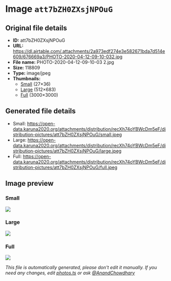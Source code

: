 # Image `att7bZH0ZXsjNPOuG`

## Original file details

- **ID:** att7bZH0ZXsjNPOuG
- **URL:** https://dl.airtable.com/.attachments/2a973edf274e3e582671bda7d514e609/676669a3/PHOTO-2020-04-12-09-10-032.jpg
- **File name:** PHOTO-2020-04-12-09-10-03 2.jpg
- **Size:** 118809
- **Type:** image/jpeg
- **Thumbnails:**
  - [Small](https://dl.airtable.com/.attachmentThumbnails/f03dc03df7666235beda763aa3646148/08a696c6) (27×36)
  - [Large](https://dl.airtable.com/.attachmentThumbnails/6299257ddd366651bc052d6aba2fa38d/90e7e3f3) (512×683)
  - [Full](https://dl.airtable.com/.attachmentThumbnails/6708544b2a2f8553982c7058c2d1f609/f8c37e21) (3000×3000)

## Generated file details

- Small: https://open-data.karuna2020.org/attachments/distribution/recXh74oYBWcDm5eF/distribution-pictures/att7bZH0ZXsjNPOuG/small.jpeg
- Large: https://open-data.karuna2020.org/attachments/distribution/recXh74oYBWcDm5eF/distribution-pictures/att7bZH0ZXsjNPOuG/large.jpeg
- Full: https://open-data.karuna2020.org/attachments/distribution/recXh74oYBWcDm5eF/distribution-pictures/att7bZH0ZXsjNPOuG/full.jpeg

## Image preview

### Small

![](https://open-data.karuna2020.org/attachments/distribution/recXh74oYBWcDm5eF/distribution-pictures/att7bZH0ZXsjNPOuG/small.jpeg)

### Large

![](https://open-data.karuna2020.org/attachments/distribution/recXh74oYBWcDm5eF/distribution-pictures/att7bZH0ZXsjNPOuG/large.jpeg)

### Full

![](https://open-data.karuna2020.org/attachments/distribution/recXh74oYBWcDm5eF/distribution-pictures/att7bZH0ZXsjNPOuG/full.jpeg)

_This file is automatically generated, please don't edit it manually. If you need any changes, edit [photos.ts](/photos.ts) or ask [@AnandChowdhary](https://github.com/AnandChowdhary)_
